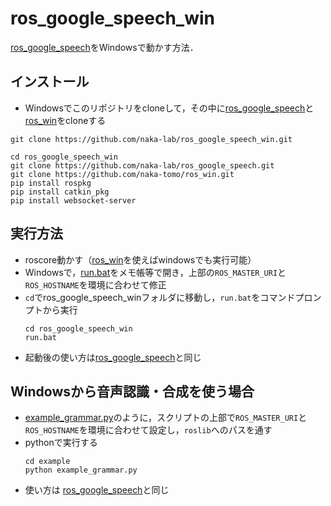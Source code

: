 # ros_google_speech_win

[ros_google_speech](https://github.com/naka-lab/ros_google_speech)をWindowsで動かす方法．

## インストール
- Windowsでこのリポジトリをcloneして，その中に[ros_google_speech](https://github.com/naka-lab/ros_google_speech)と[ros_win](https://github.com/naka-tomo/ros_win)をcloneする

```
git clone https://github.com/naka-lab/ros_google_speech_win.git

cd ros_google_speech_win
git clone https://github.com/naka-lab/ros_google_speech.git
git clone https://github.com/naka-tomo/ros_win.git
pip install rospkg
pip install catkin_pkg
pip install websocket-server
```

## 実行方法
- roscore動かす（[ros_win](https://github.com/naka-tomo/ros_win)を使えばwindowsでも実行可能）
- Windowsで，[run.bat](run.bat)をメモ帳等で開き，上部の`ROS_MASTER_URI`と`ROS_HOSTNAME`を環境に合わせて修正
- `cd`でros_google_speech_winフォルダに移動し，`run.bat`をコマンドプロンプトから実行
  ```
  cd ros_google_speech_win
  run.bat
  ```
- 起動後の使い方は[ros_google_speech](https://github.com/naka-lab/ros_google_speech)と同じ

## Windowsから音声認識・合成を使う場合
- [example_grammar.py](example/example_grammar.py)のように，スクリプトの上部で`ROS_MASTER_URI`と`ROS_HOSTNAME`を環境に合わせて設定し，`roslib`へのパスを通す
- pythonで実行する
  ```
  cd example
  python example_grammar.py
  ```
- 使い方は
[ros_google_speech](https://github.com/naka-lab/ros_google_speech)と同じ
